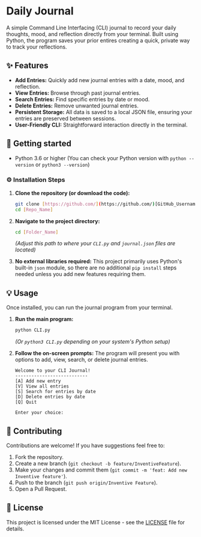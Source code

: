 # Daily Journal
A simple Command Line Interfacing (CLI) journal to record your daily thoughts, mood, and reflection directly from your terminal. Built using Python, the program saves your prior entires creating a quick, private way to track your reflections.

## ✨ Features
* **Add Entries:** Quickly add new journal entries with a date, mood, and reflection.
* **View Entries:** Browse through past journal entries.
* **Search Entries:** Find specific entries by date or mood.
* **Delete Entries:** Remove unwanted journal entries.
* **Persistent Storage:** All data is saved to a local JSON file, ensuring your entries are preserved between sessions.
* **User-Friendly CLI:** Straightforward interaction directly in the terminal.

## 🧰 Getting started
* Python 3.6 or higher (You can check your Python version with `python --version` or `python3 --version`)
  
### ⚙️ Installation Steps

1.  **Clone the repository (or download the code):**
    ```bash
    git clone [https://github.com/](https://github.com/)[GitHub_Username]/[Repo_Name].git
    cd [Repo_Name]
    

2.  **Navigate to the project directory:**

    ```bash
    cd [Folder_Name]
    ```
    *(Adjust this path to where your `CLI.py` and `journal.json` files are located)*

3.  **No external libraries required:**
    This project primarily uses Python's built-in `json` module, so there are no additional `pip install` steps needed unless you add new features requiring them.

## 💡 Usage

Once installed, you can run the journal program from your terminal.

1.  **Run the main program:**

    ```bash
    python CLI.py
    ```
    *(Or `python3 CLI.py` depending on your system's Python setup)*

2.  **Follow the on-screen prompts:**
    The program will present you with options to add, view, search, or delete journal entries.

    ```
    Welcome to your CLI Journal!
    ---------------------------
    [A] Add new entry
    [V] View all entries
    [S] Search for entries by date
    [D] Delete entries by date
    [Q] Quit

    Enter your choice: 
    ```
## 🤝 Contributing
Contributions are welcome! If you have suggestions feel free to:

1.  Fork the repository.
2.  Create a new branch (`git checkout -b feature/InventiveFeature`).
3.  Make your changes and commit them (`git commit -m 'feat: Add new Inventive feature'`).
4.  Push to the branch (`git push origin/Inventive Feature`).
5.  Open a Pull Request.

## 📄 License

This project is licensed under the MIT License - see the [LICENSE](LICENSE) file for details.

